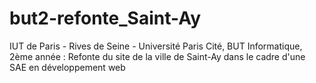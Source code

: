 # but2-refonte_Saint-Ay 

IUT de Paris - Rives de Seine - Université Paris Cité, BUT Informatique, 2ème année : Refonte du site de la ville de Saint-Ay dans le cadre d'une SAE en développement web
